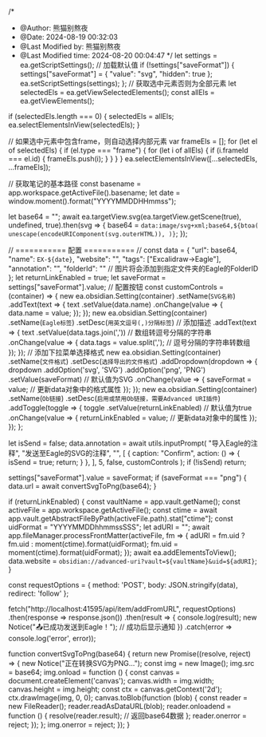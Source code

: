 /*
 * @Author: 熊猫别熬夜 
 * @Date: 2024-08-19 00:32:03 
 * @Last Modified by: 熊猫别熬夜
 * @Last Modified time: 2024-08-20 00:04:47
 */
let settings = ea.getScriptSettings();
// 加载默认值
if (!settings["saveFormat"]) {
  settings["saveFormat"] = {
    "value": "svg",
    "hidden": true
  };
  ea.setScriptSettings(settings);
};
// 获取选中元素否则为全部元素
let selectedEls = ea.getViewSelectedElements();
const allEls = ea.getViewElements();

if (selectedEls.length === 0) {
  selectedEls = allEls;
  ea.selectElementsInView(selectedEls);
}

// 如果选中元素中包含frame，则自动选择内部元素
var frameEls = [];
for (let el of selectedEls) {
  if (el.type === "frame") {
    for (let i of allEls) {
      if (i.frameId === el.id) {
        frameEls.push(i);
      }
    }
  }
}
ea.selectElementsInView([...selectedEls, ...frameEls]);

// 获取笔记的基本路径
const basename = app.workspace.getActiveFile().basename;
let date = window.moment().format("YYYYMMDDHHmmss");

let base64 = "";
await ea.targetView.svg(ea.targetView.getScene(true), undefined, true).then(svg => {
  base64 = `data:image/svg+xml;base64,${btoa(
    unescape(encodeURIComponent(svg.outerHTML)),
  )}`;
});

// =========== 配置 =========== //
const data = {
  "url": base64,
  "name": `EX-${date}`,
  "website": "",
  "tags": ["Excalidraw→Eagle"],
  "annotation": "",
  "folderId": "" // 图片将会添加到指定文件夹的Eagle的FolderID
};
let returnLinkEnabled = true;
let saveFormat = settings["saveFormat"].value;
// 配置按钮
const customControls = (container) => {
  new ea.obsidian.Setting(container)
    .setName(`SVG名称`)
    .addText(text => {
      text
        .setValue(data.name)
        .onChange(value => {
          data.name = value;
        });
    });
  new ea.obsidian.Setting(container)
    .setName(`Eagle标签`)
    .setDesc(`用英文逗号(,)分隔标签`) // 添加描述
    .addText(text => {
      text
        .setValue(data.tags.join(',')) // 数组转逗号分隔的字符串
        .onChange(value => {
          data.tags = value.split(','); // 逗号分隔的字符串转数组
        });
    });
  // 添加下拉菜单选择格式
  new ea.obsidian.Setting(container)
    .setName(`文件格式`)
    .setDesc(`选择导出的文件格式`)
    .addDropdown(dropdown => {
      dropdown
        .addOption('svg', 'SVG')
        .addOption('png', 'PNG')
        .setValue(saveFormat) // 默认值为SVG
        .onChange(value => {
          saveFormat = value; // 更新data对象中的格式属性
        });
    });
  new ea.obsidian.Setting(container)
    .setName(`Ob链接`)
    .setDesc(`启用或禁用Ob链接，需要Advanced URI插件`)
    .addToggle(toggle => {
      toggle
        .setValue(returnLinkEnabled) // 默认值为true
        .onChange(value => {
          returnLinkEnabled = value; // 更新data对象中的属性
        });
    });
};

let isSend = false;
data.annotation = await utils.inputPrompt(
  "导入Eagle的注释",
  "发送至Eagle的SVG的注释",
  "",
  [
    {
      caption: "Confirm",
      action: () => { isSend = true; return; }
    },
  ],
  5,
  false,
  customControls
);
if (!isSend) return;

settings["saveFormat"].value = saveFormat;
if (saveFormat === "png") {
  data.url = await convertSvgToPng(base64);
}

if (returnLinkEnabled) {
  const vaultName = app.vault.getName();
  const activeFile = app.workspace.getActiveFile();
  const ctime = await app.vault.getAbstractFileByPath(activeFile.path).stat["ctime"];
  const uidFormat = "YYYYMMDDhhmmssSSS";
  let adURI = "";
  await app.fileManager.processFrontMatter(activeFile, fm => {
    adURI = fm.uid ? fm.uid : moment(ctime).format(uidFormat);
    fm.uid = moment(ctime).format(uidFormat);
  });
  await ea.addElementsToView();
  data.website = `obsidian://advanced-uri?vault=${vaultName}&uid=${adURI}`;
}


const requestOptions = {
  method: 'POST',
  body: JSON.stringify(data),
  redirect: 'follow'
};

fetch("http://localhost:41595/api/item/addFromURL", requestOptions)
  .then(response => response.json())
  .then(result => {
    console.log(result);
    new Notice("📤已成功发送到Eagle！"); // 成功后显示通知
  })
  .catch(error => console.log('error', error));

function convertSvgToPng(base64) {
  return new Promise((resolve, reject) => {
    new Notice("正在转换SVG为PNG...");
    const img = new Image();
    img.src = base64;
    img.onload = function () {
      const canvas = document.createElement('canvas');
      canvas.width = img.width;
      canvas.height = img.height;
      const ctx = canvas.getContext('2d');
      ctx.drawImage(img, 0, 0);
      canvas.toBlob(function (blob) {
        const reader = new FileReader();
        reader.readAsDataURL(blob);
        reader.onloadend = function () {
          resolve(reader.result); // 返回base64数据
        };
        reader.onerror = reject;
      });
    };
    img.onerror = reject;
  });
}

